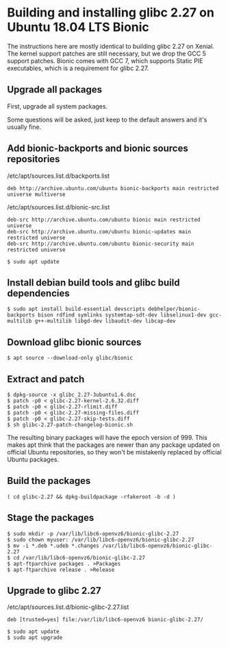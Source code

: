 # Building and installing glibc 2.27 on Ubuntu 18.04 LTS Bionic

The instructions here are mostly identical to building glibc 2.27 on Xenial.
The kernel support patches are still necessary, but we drop the GCC 5 support
patches. Bionic comes with GCC 7, which supports Static PIE executables, which
is a requirement for glibc 2.27.

## Upgrade all packages

First, upgrade all system packages.

Some questions will be asked, just keep to the default answers and it's usually fine.

## Add bionic-backports and bionic sources repositories

/etc/apt/sources.list.d/backports.list
```
deb http://archive.ubuntu.com/ubuntu bionic-backports main restricted universe multiverse
```

/etc/apt/sources.list.d/bionic-src.list
```
deb-src http://archive.ubuntu.com/ubuntu bionic main restricted universe
deb-src http://archive.ubuntu.com/ubuntu bionic-updates main restricted universe
deb-src http://archive.ubuntu.com/ubuntu bionic-security main restricted universe
```

```console
$ sudo apt update
```

## Install debian build tools and glibc build dependencies

```console
$ sudo apt install build-essential devscripts debhelper/bionic-backports bison rdfind symlinks systemtap-sdt-dev libselinux1-dev gcc-multilib g++-multilib libgd-dev libaudit-dev libcap-dev
```

## Download glibc bionic sources

```console
$ apt source --download-only glibc/bionic
```

## Extract and patch

```
$ dpkg-source -x glibc_2.27-3ubuntu1.6.dsc
$ patch -p0 < glibc-2.27-kernel-2.6.32.diff
$ patch -p0 < glibc-2.27-rlimit.diff
$ patch -p0 < glibc-2.27-missing-files.diff
$ patch -p0 < glibc-2.27-skip-tests.diff
$ sh glibc-2.27-patch-changelog-bionic.sh
```

The resulting binary packages will have the epoch version of 999. This makes apt
think that the packages are newer than any package updated on official Ubuntu
repositories, so they won't be mistakenly replaced by official Ubuntu packages.

## Build the packages

```console
( cd glibc-2.27 && dpkg-buildpackage -rfakeroot -b -d )
```

## Stage the packages

```
$ sudo mkdir -p /var/lib/libc6-openvz6/bionic-glibc-2.27
$ sudo chown myuser: /var/lib/libc6-openvz6/bionic-glibc-2.27
$ mv -i *.deb *.udeb *.changes /var/lib/libc6-openvz6/bionic-glibc-2.27
$ cd /var/lib/libc6-openvz6/bionic-glibc-2.27
$ apt-ftparchive packages . >Packages
$ apt-ftparchive release . >Release
```

## Upgrade to glibc 2.27

/etc/apt/sources.list.d/bionic-glibc-2.27.list
```
deb [trusted=yes] file:/var/lib/libc6-openvz6 bionic-glibc-2.27/
```

```
$ sudo apt update
$ sudo apt upgrade
```

